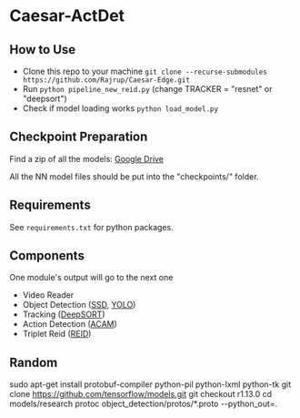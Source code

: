 # Caesar-ActDet

## How to Use
- Clone this repo to your machine ```git clone --recurse-submodules https://github.com/Rajrup/Caesar-Edge.git```
- Run ```python pipeline_new_reid.py``` (change TRACKER = "resnet" or "deepsort")
- Check if model loading works ```python load_model.py``` 

## Checkpoint Preparation
Find a zip of all the models: [Google Drive](https://drive.google.com/drive/folders/1eMfPOzYb2W-VUI2UikejhmZuX5aJ2aFW?usp=sharing)

All the NN model files should be put into the "checkpoints/" folder.

## Requirements
See ```requirements.txt``` for python packages.

## Components
One module's output will go to the next one
- Video Reader
- Object Detection ([SSD](https://github.com/balancap/SSD-Tensorflow), [YOLO](https://github.com/thtrieu/darkflow))
- Tracking ([DeepSORT](https://github.com/nwojke/deep_sort))
- Action Detection ([ACAM](https://github.com/oulutan/ACAM_Demo/blob/master/README.md))
- Triplet Reid ([REID](https://github.com/Rajrup/triplet-reid))


## Random
sudo apt-get install protobuf-compiler python-pil python-lxml python-tk
git clone https://github.com/tensorflow/models.git
git checkout r1.13.0
cd models/research
protoc object_detection/protos/*.proto --python_out=.